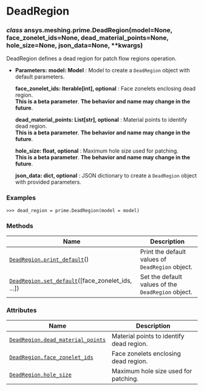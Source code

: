 <!-- vale off -->

# DeadRegion

<a id="ansys.meshing.prime.DeadRegion"></a>

### *class* ansys.meshing.prime.DeadRegion(model=None, face_zonelet_ids=None, dead_material_points=None, hole_size=None, json_data=None, \*\*kwargs)

DeadRegion defines a dead region for patch flow regions operation.

* **Parameters:**
  **model: Model**
  : Model to create a `DeadRegion` object with default parameters.

  **face_zonelet_ids: Iterable[int], optional**
  : Face zonelets enclosing dead region.
    <br/>
    **This is a beta parameter**. **The behavior and name may change in the future**.

  **dead_material_points: List[str], optional**
  : Material points to identify dead region.
    <br/>
    **This is a beta parameter**. **The behavior and name may change in the future**.

  **hole_size: float, optional**
  : Maximum hole size used for patching.
    <br/>
    **This is a beta parameter**. **The behavior and name may change in the future**.

  **json_data: dict, optional**
  : JSON dictionary to create a `DeadRegion` object with provided parameters.

### Examples

```pycon
>>> dead_region = prime.DeadRegion(model = model)
```

<!-- !! processed by numpydoc !! -->

### Methods

| Name | Description |
|-----------------------------------------------------------------------------------------------------------------------------------------------|----------------------------------------------------|
| [`DeadRegion.print_default`](ansys.meshing.prime.DeadRegion.print_default.md#ansys.meshing.prime.DeadRegion.print_default)()                  | Print the default values of `DeadRegion` object.   |
| [`DeadRegion.set_default`](ansys.meshing.prime.DeadRegion.set_default.md#ansys.meshing.prime.DeadRegion.set_default)([face_zonelet_ids, ...]) | Set the default values of the `DeadRegion` object. |

### Attributes

| Name | Description |
|---------------------------------------------------------------------------------------------------------------------------------------------------|--------------------------------------------|
| [`DeadRegion.dead_material_points`](ansys.meshing.prime.DeadRegion.dead_material_points.md#ansys.meshing.prime.DeadRegion.dead_material_points)   | Material points to identify dead region.   |
| [`DeadRegion.face_zonelet_ids`](ansys.meshing.prime.DeadRegion.face_zonelet_ids.md#ansys.meshing.prime.DeadRegion.face_zonelet_ids)               | Face zonelets enclosing dead region.       |
| [`DeadRegion.hole_size`](ansys.meshing.prime.DeadRegion.hole_size.md#ansys.meshing.prime.DeadRegion.hole_size)                                    | Maximum hole size used for patching.       |
<!-- vale on -->
